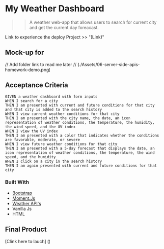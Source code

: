 # My Weather Dashboard

>>A weather web-app that allows users to search for current city and get the current day foreacast. 

Link to experience the deploy Project >> "(Link)"

## Mock-up for 
 // Add folder link to read me later //
 (./Assets/06-server-side-apis-homework-demo.png)


## Acceptance Criteria 

```
GIVEN a weather dashboard with form inputs
WHEN I search for a city
THEN I am presented with current and future conditions for that city and that city is added to the search history
WHEN I view current weather conditions for that city
THEN I am presented with the city name, the date, an icon representation of weather conditions, the temperature, the humidity, the wind speed, and the UV index
WHEN I view the UV index
THEN I am presented with a color that indicates whether the conditions are favorable, moderate, or severe
WHEN I view future weather conditions for that city
THEN I am presented with a 5-day forecast that displays the date, an icon representation of weather conditions, the temperature, the wind speed, and the humidity
WHEN I click on a city in the search history
THEN I am again presented with current and future conditions for that city
```

### Built With 

* [Bootstrap](https://getbootstrap.com/)
* [Moment.Js](https://momentjs.com/)
* [Weather API's](https://openweathermap.org/api)
* Vanilla Js
* HTML

## Final Product

[Clink here to lauch] ()

